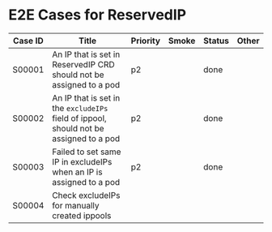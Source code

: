 # E2E Cases for ReservedIP

| Case ID | Title                                                        | Priority | Smoke | Status | Other |
| ------- | ------------------------------------------------------------ | -------- | ----- | ------ | ----- |
| S00001  | An IP that is set in ReservedIP CRD should not be assigned to a pod | p2       |       | done   |       |
| S00002  | An IP that is set in the `excludeIPs` field of ippool, should not be assigned to a pod | p2       |       | done   |       |
| S00003  | Failed to set same IP in excludeIPs when an IP is assigned to a pod | p2       |       | done   |       |
| S00004  | Check excludeIPs for manually created ippools                |          |       |        |       |
